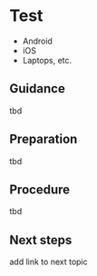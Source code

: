 # Test

- Android
- iOS
- Laptops, etc.

## Guidance

tbd

## Preparation

tbd

## Procedure

tbd

## Next steps

add link to next topic

